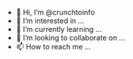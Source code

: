 - 👋 Hi, I’m @crunchtoinfo
- 👀 I’m interested in ...
- 🌱 I’m currently learning ...
- 💞️ I’m looking to collaborate on ...
- 📫 How to reach me ...

<!---
crunchtoinfo/crunchtoinfo is a ✨ special ✨ repository because its `README.md` (this file) appears on your GitHub profile.
You can click the Preview link to take a look at your changes.
--->
